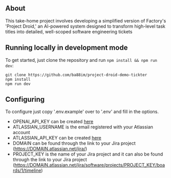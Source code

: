 ## About 

This take-home project involves developing a simplified version of Factory's 'Project Droid,' an AI-powered system designed to transform high-level task titles into detailed, well-scoped software engineering tickets

## Running locally in development mode

To get started, just clone the repository and run `npm install && npm run dev`:

    git clone https://github.com/ba88im/project-droid-demo-tickter
    npm install
    npm run dev

## Configuring

To configure just copy '.env.example' over to '.env' and fill in the options.

- OPENAI_API_KEY can be created [here](https://platform.openai.com/api-keys) 
- ATLASSIAN_USERNAME is the email registered with your Atlassian account
- ATLASSIAN_API_KEY can be created [here](https://id.atlassian.com/manage-profile/security/api-tokens)
- DOMAIN can be found through the link to your Jira project (https://DOMAIN.atlassian.net/jira/)
- PROJECT_KEY is the name of your Jira project and it can also be found through the link to your Jira project (https://DOMAIN.atlassian.net/jira/software/projects/PROJECT_KEY/boards/1/timeline)